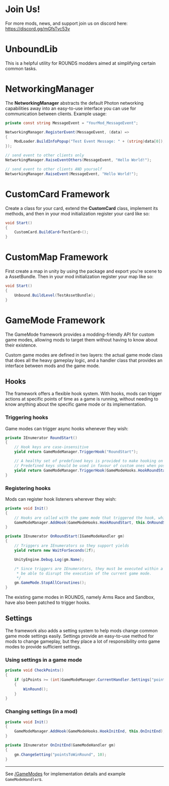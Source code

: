 # Join Us!
For more mods, news, and support join us on discord here: https://discord.gg/mGfsTvc53v

# UnboundLib
This is a helpful utility for ROUNDS modders aimed at simplifying certain common tasks.

# NetworkingManager
The **NetworkingManager** abstracts the default Photon networking capabilities away into an easy-to-use interface you can use for communication between clients.
Example usage:
```c#
private const string MessageEvent = "YourMod_MessageEvent";

NetworkingManager.RegisterEvent(MessageEvent, (data) =>
{
	ModLoader.BuildInfoPopup("Test Event Message: " + (string)data[0]);    // should print "Test Event Message: Hello World!"
});

// send event to other clients only
NetworkingManager.RaiseEventOthers(MessageEvent, "Hello World!");

// send event to other clients AND yourself
NetworkingManager.RaiseEvent(MessageEvent, "Hello World!");
```

# CustomCard Framework
Create a class for your card, extend the **CustomCard** class, implement its methods, and then in your mod initialization register your card like so:
```c#
void Start()
{
    CustomCard.BuildCard<TestCard>();
}
```

# CustomMap Framework
First create a map in unity by using the package and export you're scene to a AssetBundle. Then in your mod initialization register your map like so:

```c#
void Start()
{
    Unbound.BuildLevel(TestAssetBundle);
}
```

# GameMode Framework
The GameMode framework provides a modding-friendly API for custom game modes, allowing mods to target them without having to know about their existence.

Custom game modes are defined in two layers: the actual game mode class that does all the heavy gameplay logic, and a handler class that provides an interface
between mods and the game mode.

## Hooks
The framework offers a flexible hook system. With hooks, mods can trigger actions at specific points of time as a game is running, without needing to know
anything about the specific game mode or its implementation.

### Triggering hooks
Game modes can trigger async hooks whenever they wish:

```csharp
private IEnumerator RoundStart()
{
	// Hook keys are case-insensitive
	yield return GameModeManager.TriggerHook("RoundStart");

	// A healthy set of predefined keys is provided to make hooking on to them easier.
	// Predefined keys should be used in favour of custom ones when possible.
	yield return GameModeManager.TriggerHook(GameModeHooks.HookRoundStart);
}
```

### Registering hooks
Mods can register hook listeners wherever they wish:

```csharp
private void Init()
{
	// Hooks are called with the game mode that triggered the hook, which is always the currently active game mode
	GameModeManager.AddHook(GameModeHooks.HookRoundStart, this.OnRoundStart);
}

private IEnumerator OnRoundStart(IGameModeHandler gm)
{
	// Triggers are IEnumerators so they support yields
	yield return new WaitForSeconds(2f);

	UnityEngine.Debug.Log(gm.Name);

	/* Since triggers are IEnumerators, they must be executed within a coroutine. This means triggers are guaranteed to
	 * be able to disrupt the execution of the current game mode.
	 */
	gm.GameMode.StopAllCoroutines();
}
```

The existing game modes in ROUNDS, namely Arms Race and Sandbox, have also been patched to trigger hooks.

## Settings
The framework also adds a setting system to help mods change common game mode settings easily. Settings provide an easy-to-use method for mods to change gameplay,
but they place a lot of responsibility onto game modes to provide sufficient settings.

### Using settings in a game mode

```csharp
private void CheckPoints()
{
	if (p1Points >= (int)GameModeManager.CurrentHandler.Settings["pointsToWinRound"])
	{
		WinRound();
	}
}
```

### Changing settings (in a mod)

```csharp
private void Init()
{
	GameModeManager.AddHook(GameModeHooks.HookInitEnd, this.OnInitEnd);
}

private IEnumerator OnInitEnd(GameModeHandler gm)
{
	gm.ChangeSetting("pointsToWinRound", 10);
}
```

---

See [/GameModes](./GameModes) for implementation details and example `GameModeHandler`s.
